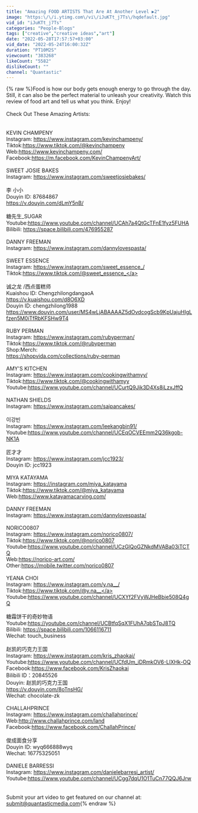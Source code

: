 ```yaml
---
title: "Amazing FOOD ARTISTS That Are At Another Level ▶2"
image: "https:\/\/i.ytimg.com\/vi\/iJuKTt_j7Ts\/hqdefault.jpg"
vid_id: "iJuKTt_j7Ts"
categories: "People-Blogs"
tags: ["creative","creative ideas","art"]
date: "2022-05-28T17:57:57+03:00"
vid_date: "2022-05-24T16:00:32Z"
duration: "PT10M2S"
viewcount: "383268"
likeCount: "5582"
dislikeCount: ""
channel: "Quantastic"
---
```

{% raw %}Food is how our body gets enough energy to go through the day. Still, it can also be the perfect material to unleash your creativity. Watch this review of food art and tell us what you think. Enjoy!<br /><br />Check Out These Amazing Artists:<br /><br /><br />KEVIN CHAMPENY<br />Instagram: <a rel="nofollow" target="blank" href="https://www.instagram.com/kevinchampeny/">https://www.instagram.com/kevinchampeny/</a><br />Tiktok:<a rel="nofollow" target="blank" href="https://www.tiktok.com/@kevinchampeny">https://www.tiktok.com/@kevinchampeny</a><br />Web:<a rel="nofollow" target="blank" href="https://www.kevinchampeny.com/">https://www.kevinchampeny.com/</a><br />Facebook:<a rel="nofollow" target="blank" href="https://m.facebook.com/KevinChampenyArt/">https://m.facebook.com/KevinChampenyArt/</a><br /><br />SWEET JOSIE BAKES<br />Instagram: <a rel="nofollow" target="blank" href="https://www.instagram.com/sweetjosiebakes/">https://www.instagram.com/sweetjosiebakes/</a><br /><br />李 小小<br />Douyin ID: 87684867<br /><a rel="nofollow" target="blank" href="https://v.douyin.com/dLmY5nB/">https://v.douyin.com/dLmY5nB/</a><br /><br />糖先生_SUGAR<br />Youtube:<a rel="nofollow" target="blank" href="https://www.youtube.com/channel/UCAh7a4QtGcTFnE1fyz5FUHA">https://www.youtube.com/channel/UCAh7a4QtGcTFnE1fyz5FUHA</a><br />Bilibili: <a rel="nofollow" target="blank" href="https://space.bilibili.com/476955287">https://space.bilibili.com/476955287</a><br /><br />DANNY FREEMAN<br />Instagram: <a rel="nofollow" target="blank" href="https://www.instagram.com/dannylovespasta/">https://www.instagram.com/dannylovespasta/</a><br /><br />SWEET ESSENCE<br />Instagram: <a rel="nofollow" target="blank" href="https://www.instagram.com/sweet_essence_/">https://www.instagram.com/sweet_essence_/</a><br />Tiktok:<a rel="nofollow" target="blank" href="https://www.tiktok.com/@sweet_essence_">https://www.tiktok.com/@sweet_essence_</a><br /><br />诚之龙 /西点蛋糕师<br />Kuaishou ID: ChengzhilongdangaoA<br /><a rel="nofollow" target="blank" href="https://v.kuaishou.com/d8O6XD">https://v.kuaishou.com/d8O6XD</a><br />Douyin ID: chengzhilong1988<br /><a rel="nofollow" target="blank" href="https://www.douyin.com/user/MS4wLjABAAAAZ5dOvdcogScb9KpUajuHIgLfzen5M0iTfRbKFSHw9T4">https://www.douyin.com/user/MS4wLjABAAAAZ5dOvdcogScb9KpUajuHIgLfzen5M0iTfRbKFSHw9T4</a><br /><br />RUBY PERMAN<br />Instagram: <a rel="nofollow" target="blank" href="https://www.instagram.com/rubyperman/">https://www.instagram.com/rubyperman/</a><br />Tiktok:<a rel="nofollow" target="blank" href="https://www.tiktok.com/@rubyperman">https://www.tiktok.com/@rubyperman</a><br />Shop:Merch:<br /><a rel="nofollow" target="blank" href="https://shopvida.com/collections/ruby-perman">https://shopvida.com/collections/ruby-perman</a><br /><br />AMY'S KITCHEN<br />Instagram: <a rel="nofollow" target="blank" href="https://www.instagram.com/cookingwithamyy/">https://www.instagram.com/cookingwithamyy/</a><br />Tiktok:<a rel="nofollow" target="blank" href="https://www.tiktok.com/@cookingwithamyy">https://www.tiktok.com/@cookingwithamyy</a><br />Youtube:<a rel="nofollow" target="blank" href="https://www.youtube.com/channel/UCurtQ9Jik3D4Xs8iLzxJffQ">https://www.youtube.com/channel/UCurtQ9Jik3D4Xs8iLzxJffQ</a><br /><br />NATHAN SHIELDS<br />Instagram: <a rel="nofollow" target="blank" href="https://www.instagram.com/saipancakes/">https://www.instagram.com/saipancakes/</a><br /><br />이강빈<br />Instagram: <a rel="nofollow" target="blank" href="https://www.instagram.com/leekangbin91/">https://www.instagram.com/leekangbin91/</a><br />Youtube:<a rel="nofollow" target="blank" href="https://www.youtube.com/channel/UCEqOCVEEmm2Q36kgob-NK1A">https://www.youtube.com/channel/UCEqOCVEEmm2Q36kgob-NK1A</a><br /><br />匠才才<br />Instagram: <a rel="nofollow" target="blank" href="https://www.instagram.com/jcc1923/">https://www.instagram.com/jcc1923/</a><br />Douyin ID:  jcc1923<br /><br />MIYA KATAYAMA<br />Instagram: <a rel="nofollow" target="blank" href="https://instagram.com/miya_katayama">https://instagram.com/miya_katayama</a><br />Tiktok:<a rel="nofollow" target="blank" href="https://www.tiktok.com/@miya_katayama">https://www.tiktok.com/@miya_katayama</a><br />Web:<a rel="nofollow" target="blank" href="https://www.katayamacarving.com/">https://www.katayamacarving.com/</a><br /><br />DANNY FREEMAN<br />Instagram: <a rel="nofollow" target="blank" href="https://www.instagram.com/dannylovespasta/">https://www.instagram.com/dannylovespasta/</a><br /><br />NORICO0807<br />Instagram: <a rel="nofollow" target="blank" href="https://www.instagram.com/norico0807/">https://www.instagram.com/norico0807/</a><br />Tiktok:<a rel="nofollow" target="blank" href="https://www.tiktok.com/@norico0807">https://www.tiktok.com/@norico0807</a><br />Youtube:<a rel="nofollow" target="blank" href="https://www.youtube.com/channel/UCzGlQoGZNkdMVABa03iTCTQ">https://www.youtube.com/channel/UCzGlQoGZNkdMVABa03iTCTQ</a><br />Web:<a rel="nofollow" target="blank" href="https://norico-art.com/">https://norico-art.com/</a><br />Other:<a rel="nofollow" target="blank" href="https://mobile.twitter.com/norico0807">https://mobile.twitter.com/norico0807</a><br /><br />YEANA CHOI<br />Instagram: <a rel="nofollow" target="blank" href="https://www.instagram.com/y.na__/">https://www.instagram.com/y.na__/</a><br />Tiktok:<a rel="nofollow" target="blank" href="https://www.tiktok.com/@y.na__">https://www.tiktok.com/@y.na__</a><br />Youtube:<a rel="nofollow" target="blank" href="https://www.youtube.com/channel/UCXYf2FVyWJHeBbie508Q4gQ">https://www.youtube.com/channel/UCXYf2FVyWJHeBbie508Q4gQ</a><br /><br />糖霜饼干的奇妙物语<br />Youtube:<a rel="nofollow" target="blank" href="https://youtube.com/channel/UCBtfqSqX1FUhA7qbSTpJ8TQ">https://youtube.com/channel/UCBtfqSqX1FUhA7qbSTpJ8TQ</a><br />Bilibili: <a rel="nofollow" target="blank" href="https://space.bilibili.com/1066116711">https://space.bilibili.com/1066116711</a><br />Wechat: touch_business<br /><br />赵凯的巧克力王国<br />Instagram: <a rel="nofollow" target="blank" href="https://www.instagram.com/kris_zhaokai/">https://www.instagram.com/kris_zhaokai/</a><br />Youtube:<a rel="nofollow" target="blank" href="https://www.youtube.com/channel/UCfdUm_iDRmkOV6-LlXHk-OQ">https://www.youtube.com/channel/UCfdUm_iDRmkOV6-LlXHk-OQ</a><br />Facebook:<a rel="nofollow" target="blank" href="https://www.facebook.com/KrisZhaokai">https://www.facebook.com/KrisZhaokai</a><br />Bilibili ID：20845526<br />Douyin: 赵凯的巧克力王国<br /><a rel="nofollow" target="blank" href="https://v.douyin.com/8oTnsHG/">https://v.douyin.com/8oTnsHG/</a><br />Wechat: chocolate-zk<br /><br />CHALLAHPRINCE<br />Instagram: <a rel="nofollow" target="blank" href="https://www.instagram.com/challahprince/">https://www.instagram.com/challahprince/</a><br />Web:<a rel="nofollow" target="blank" href="http://www.challahprince.com/land">http://www.challahprince.com/land</a><br />Facebook:<a rel="nofollow" target="blank" href="https://www.facebook.com/ChallahPrince/">https://www.facebook.com/ChallahPrince/</a><br /><br />俊成面食分享<br />Douyin ID: wyq666888wyq<br />Wechat: 16775325051<br /><br />DANIELE BARRESSI<br />Instagram: <a rel="nofollow" target="blank" href="https://www.instagram.com/danielebarresi_artist/">https://www.instagram.com/danielebarresi_artist/</a><br />Youtube:<a rel="nofollow" target="blank" href="https://www.youtube.com/channel/UCgg7dqU1O1TuCn77QQJ6Jrw">https://www.youtube.com/channel/UCgg7dqU1O1TuCn77QQJ6Jrw</a><br /><br /><br />Submit your art video to get featured on our channel at: submit@quantasticmedia.com{% endraw %}
